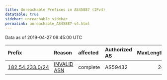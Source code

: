 ```yaml
---
title: Unreachable Prefixes in AS45887 (IPv4)
datatable: true
sidebar: unreachable_sidebar
permalink: unreachable_AS45887-v4.html
---
```


Data as of 2019-04-27 09:45:00 UTC


<div class="datatable-begin"></div>

| Prefix                                                   | Reason                                                                                                 | affected   | Authorized AS   |   MaxLength | Anchor                                       |   unreachable /24s |
|:---------------------------------------------------------|:-------------------------------------------------------------------------------------------------------|:-----------|:----------------|------------:|:---------------------------------------------|-------------------:|
| [182.54.233.0/24](https://stat.ripe.net/182.54.233.0/24) | [INVALID ASN](https://rpki-validator.ripe.net/announcement-preview?asn=AS45887&prefix=182.54.233.0/24) | complete   | AS59432         |          24 | [APNIC](unreachable_APNIC_RPKI_Root-v4.html) |                  1 |

<div class="datatable-end"></div>
